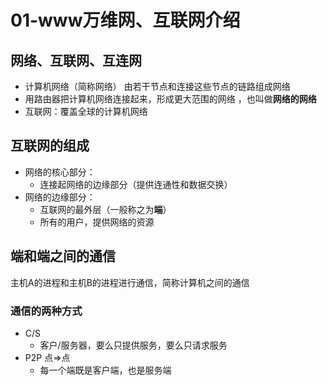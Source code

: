 # 01-www万维网、互联网介绍

## 网络、互联网、互连网
- 计算机网络（简称网络） 由若干节点和连接这些节点的链路组成网络
- 用路由器把计算机网络连接起来，形成更大范围的网络 ，也叫做**网络的网络**
- 互联网：覆盖全球的计算机网络


## 互联网的组成
- 网络的核心部分：
    - 连接起网络的边缘部分（提供连通性和数据交换）
- 网络的边缘部分：
    - 互联网的最外层（一般称之为**端**）
    - 所有的用户，提供网络的资源

## 端和端之间的通信
主机A的进程和主机B的进程进行通信，简称计算机之间的通信

### 通信的两种方式
- C/S
    - 客户/服务器，要么只提供服务，要么只请求服务
- P2P 点=>点
    - 每一个端既是客户端，也是服务端